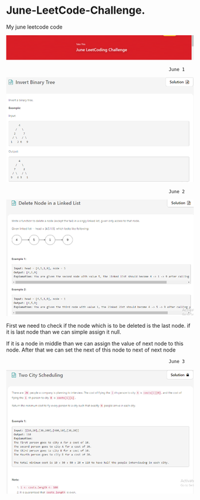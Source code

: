 # June-LeetCode-Challenge.
My june leetcode code

![Screenshot](leetcode_june.png)

                                                                 June 1
                                                                 
                                                                 
![Screenshot](invert_binary_tree.png)

                                                                 June 2
                                                                   
                                                                   
![Screenshot](delete_node_in_singly_linked_List.png)


First we need to check if the node which is to be deleted is the last node. if it is last node than we can simple assign it null.


If it is a node in middle than we can assign the value of next node to this node. After that we can set the next of this node to next of next node

                                                                 June 3
                                                                 
![Screenshot](Two_City_Scheduling.png)
                                                                 

                                                   
                                                    
